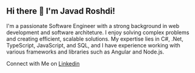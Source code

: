 ## Hi there 👋 I'm Javad Roshdi!

I'm a passionate Software Engineer with a strong background in web development and software architeture. I enjoy solving complex problems and creating efficient, scalable solutions. My expertise lies in C#, .Net, TypeScript, JavaScript, and SQL, and I have experience working with various frameworks and libraries such as Angular and Node.js.

Connect with Me on [Linkedin](https://www.linkedin.com/in/javad-roshdi/)
